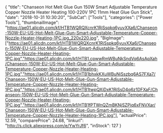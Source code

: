 {
	"title": "Chanseon Hot Melt Glue Gun 150W Smart Adjustable Temperature  Copper Nozzle Heater Heating 100-220V 1PC 11mm Heat Glue Gun Stick",
	"date": "2018-10-31 10:30:20",
	"SubCat": ["Tools"],
	"categories": ["Power Tools"],
	"thumbnailImage": "https://ae01.alicdn.com/kf/HTB1WQRQXcnrK1RjSspkq6yuvXXa6/Chanseon-150W-EU-US-Hot-Melt-Glue-Gun-Smart-Adjustable-Temperature-Copper-Nozzle-Heater-Heating-1PC.jpg_220x220.jpg",
	"BigImage": ["https://ae01.alicdn.com/kf/HTB1WQRQXcnrK1RjSspkq6yuvXXa6/Chanseon-150W-EU-US-Hot-Melt-Glue-Gun-Smart-Adjustable-Temperature-Copper-Nozzle-Heater-Heating-1PC.jpg","https://ae01.alicdn.com/kf/HTB1.cpwwRmWBuNkSndVq6AsApXah/Chanseon-150W-EU-US-Hot-Melt-Glue-Gun-Smart-Adjustable-Temperature-Copper-Nozzle-Heater-Heating-1PC.jpg","https://ae01.alicdn.com/kf/HTB1bhxkKXuWBuNjSszbq6AS7FXa7/Chanseon-150W-EU-US-Hot-Melt-Glue-Gun-Smart-Adjustable-Temperature-Copper-Nozzle-Heater-Heating-1PC.jpg","https://ae01.alicdn.com/kf/HTB1twpQXiDxK1RjSsD4q6z1DFXaF/Chanseon-150W-EU-US-Hot-Melt-Glue-Gun-Smart-Adjustable-Temperature-Copper-Nozzle-Heater-Heating-1PC.jpg","https://ae01.alicdn.com/kf/HTB1fPTWnQZmBKNjSZPiq6xFNVXar/Chanseon-150W-EU-US-Hot-Melt-Glue-Gun-Smart-Adjustable-Temperature-Copper-Nozzle-Heater-Heating-1PC.jpg"],
	"actualPrice": 12.59,
	"comparePrice": 24.68,
	"linkurl": "http://s.click.aliexpress.com/e/YwYrJf6",
	"inStock": 127
}
